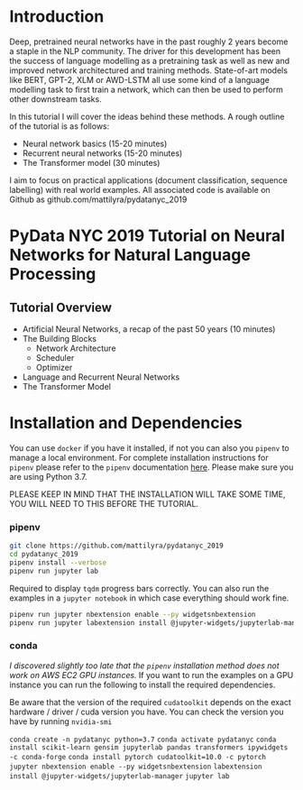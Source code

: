 # Introduction

Deep, pretrained neural networks have in the past roughly 2 years become a staple in the NLP community. The driver for this development has been the success of language modelling as a pretraining task as well as new and improved network architectured and training methods. State-of-art models like BERT, GPT-2, XLM or AWD-LSTM all use some kind of a language modelling task to first train a network, which can then be used to perform other downstream tasks.

In this tutorial I will cover the ideas behind these methods. A rough outline of the tutorial is as follows:

- Neural network basics (15-20 minutes)
- Recurrent neural networks (15-20 minutes)
- The Transformer model (30 minutes)

I aim to focus on practical applications (document classification, sequence labelling) with real world examples. All associated code is available on Github as github.com/mattilyra/pydatanyc_2019


# PyData NYC 2019 Tutorial on Neural Networks for Natural Language Processing

## Tutorial Overview
- Artificial Neural Networks, a recap of the past 50 years (10 minutes)
- The Building Blocks
  - Network Architecture
  - Scheduler
  - Optimizer
- Language and Recurrent Neural Networks
- The Transformer Model


# Installation and Dependencies

You can use `docker` if you have it installed, if not you can also you `pipenv` to manage a local environment. For complete installation instructions for `pipenv` please refer to the `pipenv` documentation [here](docs.pipenv.org/en/latest/install/#installing-pipenv). Please make sure you are using Python 3.7.


PLEASE KEEP IN MIND THAT THE INSTALLATION WILL TAKE SOME TIME, YOU WILL NEED TO THIS BEFORE THE TUTORIAL.


### pipenv
```bash
git clone https://github.com/mattilyra/pydatanyc_2019
cd pydatanyc_2019
pipenv install --verbose
pipenv run jupyter lab
```

Required to display `tqdm` progress bars correctly. You can also run the examples in a `jupyter notebook` in which case everything should work fine.
```bash
pipenv run jupyter nbextension enable --py widgetsnbextension
pipenv run jupyter labextension install @jupyter-widgets/jupyterlab-manager
```


### conda

_I discovered slightly too late that the `pipenv` installation method does not work on AWS EC2 GPU instances._ If you want to run the examples on a GPU instance you can run the following to install the required dependencies.

Be aware that the version of the required `cudatoolkit` depends on the exact hardware / driver / cuda version you have. You can check the version you have by running `nvidia-smi`

`conda create -n pydatanyc python=3.7`
`conda activate pydatanyc`
`conda install scikit-learn gensim jupyterlab pandas transformers ipywidgets -c conda-forge`
`conda install pytorch cudatoolkit=10.0 -c pytorch`
`jupyter nbextension enable --py widgetsnbextension`
`labextension install @jupyter-widgets/jupyterlab-manager`
`jupyter lab`